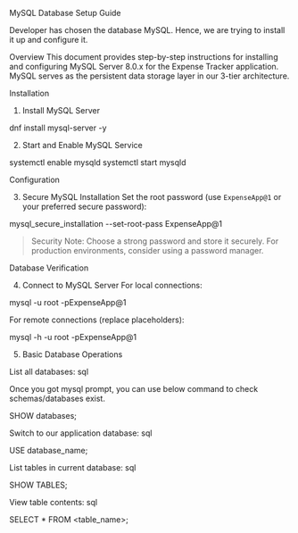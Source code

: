 MySQL Database Setup Guide

Developer has chosen the database MySQL. Hence, we are trying to install it up and configure it.

Overview
This document provides step-by-step instructions for installing and configuring MySQL Server 8.0.x for the Expense Tracker application. MySQL serves as the persistent data storage layer in our 3-tier architecture.

Installation

1. Install MySQL Server

dnf install mysql-server -y


2. Start and Enable MySQL Service

systemctl enable mysqld
systemctl start mysqld


Configuration

3. Secure MySQL Installation
Set the root password (use `ExpenseApp@1` or your preferred secure password):

mysql_secure_installation --set-root-pass ExpenseApp@1


> Security Note: Choose a strong password and store it securely. For production environments, consider using a password manager.

Database Verification

4. Connect to MySQL Server
For local connections:

mysql -u root -pExpenseApp@1


For remote connections (replace placeholders):

mysql -h <host-address> -u root -pExpenseApp@1

5. Basic Database Operations

List all databases:
sql

Once you got mysql prompt, you can use below command to check schemas/databases exist.

SHOW databases;



Switch to our application database:
sql

USE database_name;


List tables in current database:
sql

SHOW TABLES;


View table contents:
sql

SELECT * FROM <table_name>;